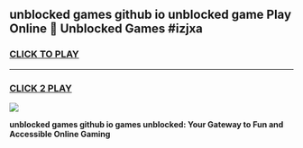 
## unblocked games github io unblocked game Play Online 👋 Unblocked Games #izjxa
<h3>
<a href="https://premium.freeplayer.one?title=unblocked_games_github_io&ref=21F">CLICK TO PLAY</a></h3>
<hr>

<h3>
<a href="https://premium.freeplayer.one?title=unblocked_games_github_io&ref=21F">CLICK 2 PLAY</a>
  
</h3>

<a href="https://premium.freeplayer.one?title=unblocked_games_github_io&ref=21F/"><img src="https://clearcache.store/games.png"></a>


**unblocked games github io games unblocked: Your Gateway to Fun and Accessible Online Gaming**
